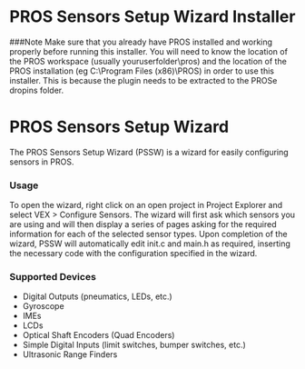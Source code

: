 # PROS Sensors Setup Wizard Installer

###Note
Make sure that you already have PROS installed and working properly before running this installer. You will need to know the location of the PROS workspace (usually youruserfolder\pros) and the location of the PROS installation (eg C:\Program Files (x86)\PROS) in order to use this installer. This is because the plugin needs to be extracted to the PROSe dropins folder.

PROS Sensors Setup Wizard
=========================
The PROS Sensors Setup Wizard (PSSW) is a wizard for easily configuring sensors in PROS.
### Usage
To open the wizard, right click on an open project in Project Explorer and select VEX > Configure Sensors.
The wizard will first ask which sensors you are using and will then display a series of pages asking for the required information for each of the selected sensor types. Upon completion of the wizard, PSSW will automatically edit init.c and main.h as required, inserting the necessary code with the configuration specified in the wizard.

### Supported Devices
* Digital Outputs (pneumatics, LEDs, etc.)
* Gyroscope
* IMEs
* LCDs
* Optical Shaft Encoders (Quad Encoders)
* Simple Digital Inputs (limit switches, bumper switches, etc.)
* Ultrasonic Range Finders
